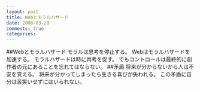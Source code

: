 ```yaml
---
layout: post
title: Webとモラルハザード
date: 2006-03-28
comments: true
categories:
---
```


##Webとモラルハザード
モラルは思考を停止する。
Webはモラルハザードを加速する。
モラルハザードは時に再考を促す。
でもコントロールは最終的に創作者の元にあることを忘れてはならない。
##矛盾
将来が分からないから人は不安を覚える。
将来が分かってしまったら生きる喜びが失われる。
この矛盾に自分は苦笑いせずにはいられない。